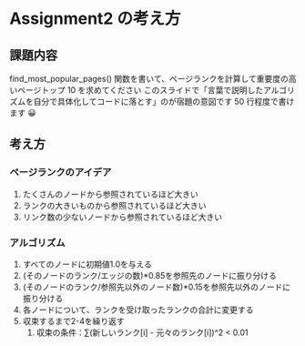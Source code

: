 # Assignment2 の考え方

## 課題内容
find_most_popular_pages() 関数を書いて、ページランクを計算して重要度の高いページトップ 10 を求めてください
このスライドで「言葉で説明したアルゴリズムを自分で具体化してコードに落とす」のが宿題の意図です
50 行程度で書けます 😀

## 考え方
### ページランクのアイデア
1. たくさんのノードから参照されているほど大きい
2. ランクの大きいものから参照されているほど大きい
3. リンク数の少ないノードから参照されているほど大きい

### アルゴリズム
1. すべてのノードに初期値1.0を与える
2. (そのノードのランク/エッジの数)*0.85を参照先のノードに振り分ける
3. (そのノードのランク/参照先以外のノード数)*0.15を参照先以外のノードに振り分ける
4. 各ノードについて、ランクを受け取ったランクの合計に変更する
5. 収束するまで2-4を繰り返す
    1. 収束の条件：∑(新しいランク[i] - 元々のランク[i])^2 < 0.01